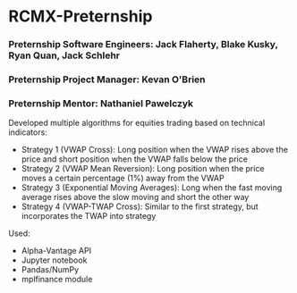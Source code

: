 # RCMX-Preternship
### Preternship Software Engineers: Jack Flaherty, Blake Kusky, Ryan Quan, Jack Schlehr
### Preternship Project Manager: Kevan O'Brien
### Preternship Mentor: Nathaniel Pawelczyk
 
Developed multiple algorithms for equities trading based on technical indicators:
  * Strategy 1 (VWAP Cross): Long position when the VWAP rises above the price and short position when the VWAP falls below the price​
  * Strategy 2 (VWAP Mean Reversion): Long position when the price moves a certain percentage (1%) away from the VWAP​
  * Strategy 3 (Exponential Moving Averages): Long when the fast moving average rises above the slow moving and short the other way​
  * Strategy 4 (VWAP-TWAP Cross): Similar to the first strategy, but incorporates the TWAP into strategy​
  
Used:
  * Alpha-Vantage API
  * Jupyter notebook
  * Pandas/NumPy
  * mplfinance module
